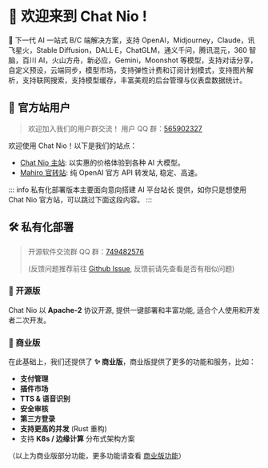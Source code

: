 # 👋 欢迎来到 Chat Nio !
<p class="text-gray">🚀 下一代 AI 一站式 B/C 端解决方案，支持 OpenAI，Midjourney，Claude，讯飞星火，Stable Diffusion，DALL·E，ChatGLM，通义千问，腾讯混元，360 智脑，百川 AI，火山方舟，新必应，Gemini，Moonshot 等模型，支持对话分享，自定义预设，云端同步，模型市场，支持弹性计费和订阅计划模式，支持图片解析，支持联网搜索，支持模型缓存，丰富美观的后台管理与仪表盘数据统计。</p>


## 🎈 官方站用户
> 欢迎加入我们的用户群交流！ 用户 QQ 群：[565902327](http://qm.qq.com/cgi-bin/qm/qr?_wv=1027&k=YKcvGGlM03LYWlPk-iosqAqL4qHwOtBx&authKey=6cjCqRNKNuOUJltyo%2FNgmKm%2BS%2FUCtAyVHCnirHyxNuxGExUHsJRtlSaW1EeDxhNx&noverify=0&group_code=565902327)

欢迎使用 Chat Nio！以下是我们的站点：
- [Chat Nio 主站](https://chatnio.net): 以实惠的价格体验到各种 AI 大模型。
- [Mahiro 官转站](https://o.chatnio.net): 纯 OpenAI 官方 API 转发站, 稳定、高速。

<PageLink href="/guide/pricing" title="💰 AI 模型价格" />
<PageLink href="/guide/api" title="🚀 API 接入指南" />
<PageLink href="/developers/" title="🎈 开发者资源" />

::: info
私有化部署版本主要面向意向搭建 AI 平台站长 提供，如你只是想使用 Chat Nio 官方站，可以跳过下面这段内容。
:::

## 🛠️ 私有化部署
> 开源软件交流群 QQ 群：[749482576](https://qm.qq.com/q/3Yy8P937FK)
> 
> (反馈问题推荐前往 [Github Issue](https://github.com/Deeptrain-Community/chatnio/issues), 反馈前请先查看是否有相似问题)

### 🎃 开源版
Chat Nio 以 **Apache-2** 协议开源, 提供一键部署和丰富功能, 适合个人使用和开发者二次开发。

<GithubProject href="https://github.com/Deeptrain-Community/chatnio" title="Chat Nio" description="🚀 Next Generation AI One-Stop Internationalization Solution." />

### 🤖 商业版

在此基础上，我们还提供了 **✨ 商业版**，商业版提供了更多的功能和服务，比如：
- **支付管理**
- **插件市场**
- **TTS & 语音识别**
- **安全审核**
- **第三方登录**
- **支持更高的并发** (Rust 重构)
- 支持 **K8s / 边缘计算** 分布式架构方案

（以上为商业版部分功能，更多功能请查看 [商业版功能](/)）

<PageLink href="/pro/" title="✨ 商业版介绍" />
<PageLink href="/pro/contact" title="💰 商业版购买" />